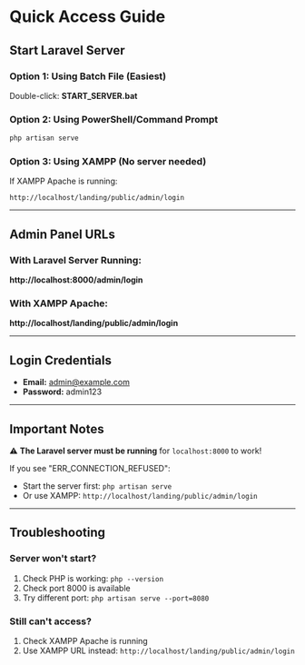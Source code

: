 # Quick Access Guide

## Start Laravel Server

### Option 1: Using Batch File (Easiest)
Double-click: **START_SERVER.bat**

### Option 2: Using PowerShell/Command Prompt
```powershell
php artisan serve
```

### Option 3: Using XAMPP (No server needed)
If XAMPP Apache is running:
```
http://localhost/landing/public/admin/login
```

---

## Admin Panel URLs

### With Laravel Server Running:
**http://localhost:8000/admin/login**

### With XAMPP Apache:
**http://localhost/landing/public/admin/login**

---

## Login Credentials

- **Email:** admin@example.com
- **Password:** admin123

---

## Important Notes

⚠️ **The Laravel server must be running** for `localhost:8000` to work!

If you see "ERR_CONNECTION_REFUSED":
- Start the server first: `php artisan serve`
- Or use XAMPP: `http://localhost/landing/public/admin/login`

---

## Troubleshooting

### Server won't start?
1. Check PHP is working: `php --version`
2. Check port 8000 is available
3. Try different port: `php artisan serve --port=8080`

### Still can't access?
1. Check XAMPP Apache is running
2. Use XAMPP URL instead: `http://localhost/landing/public/admin/login`

